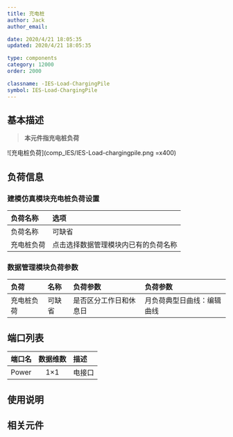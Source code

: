 ```yaml
---
title: 充电桩
author: Jack 
author_email:

date: 2020/4/21 18:05:35
updated: 2020/4/21 18:05:35

type: components
category: 12000
order: 2000

classname: -IES-Load-ChargingPile
symbol: IES-Load-ChargingPile
---
```

## 基本描述

> **本元件指充电桩负荷**

![充电桩负荷](comp_IES/IES-Load-chargingpile.png =x400)

## 负荷信息

### 建模仿真模块充电桩负荷设置
| 负荷名称 | 选项 |
| :--- | :--- |
| 负荷名称 |  可缺省 |
| 充电桩负荷 |  点击选择数据管理模块内已有的负荷名称 |

### 数据管理模块负荷参数
| 负荷 | 名称 | 负荷参数 | 负荷参数 |
| :--- | :--- | :--- | :--- |
| 充电桩负荷 |  可缺省 | 是否区分工作日和休息日 | 月负荷典型日曲线：编辑曲线 |


## 端口列表

| 端口名 | 数据维数 | 描述 |
| :--- | :--:  | :--- |
|  Power | 1×1  | 电接口  |

## 使用说明



## 相关元件

